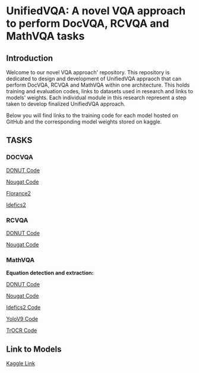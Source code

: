 # UnifiedVQA: A novel VQA approach to perform DocVQA, RCVQA and MathVQA tasks

## Introduction
Welcome to our novel VQA approach' repository. This repository is dedicated to design and development of UnifiedVQA appraoch that can perform DocVQA, RCVQA and MathVQA within one architecture. This holds training and evaluation codes, links to datasets used in research and links to models' weights. Each individual module in this research represent a step taken to develop finalized UnifiedVQA approach.

Below you will find links to the training code for each model hosted on GitHub and the corresponding model weights stored on kaggle.

## TASKS

### DOCVQA

[DONUT Code](DocVQA/DONUT/DONUT_DocVQA.ipynb)

[Nougat Code](DocVQA/Nougat/Nougat_DocVQA.ipynb)

[Florance2](DocVQA/Florance2/Florance2_DocVQA.ipynb)

[Idefics2](DocVQA/Idefics2/Idefics2_DocVQA.ipynb)

### RCVQA

[DONUT Code](RCVQA/DONUT/DONUT_RCVQA.ipynb)

[Nougat Code](RCVQA/Nougat/Nougat_RCVQA.ipynb)

### MathVQA

**Equation detection and extraction:**

[DONUT Code](MathVQA/Equation%20Detection%20and%20Extraction/DONUT/DONUT_MathEquation_KIE.ipynb)

[Nougat Code](MathVQA/Equation%20Detection%20and%20Extraction/Nougat/NOUGAT_MathEquation_KIE.ipynb)

[Idefics2 Code](MathVQA/Equation%20Detection%20and%20Extraction/Idefics2/Idefics2_MathEquation_KIE.ipynb)

[YoloV9 Code](MathVQA/Equation%20Detection%20and%20Extraction/YoloV9/YoloV9_EquationDetection.ipynb)

[TrOCR Code](MathVQA/Equation%20Detection%20and%20Extraction/TrOCR/TrOCR_MathEquations_Recognition.ipynb)





## Link to Models
[Kaggle Link](https://kaggle.com/datasets/8dd270c140da54ca2ce135472570b4f2ca44262ffc178ae47edb30bb9c05a0ee)


